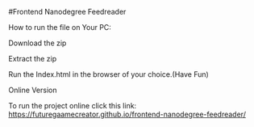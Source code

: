 #Frontend Nanodegree Feedreader

How to run the file on Your PC:

Download the zip

Extract the zip

Run the Index.html in the browser of your choice.(Have Fun)

Online Version

To run the project online click this link: https://futuregaamecreator.github.io/frontend-nanodegree-feedreader/


